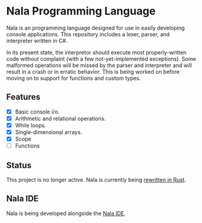 # Nala Programming Language
 
Nala is an programming language designed for use in easily developing console applications. This repository includes a lexer, parser, and interpreter written in C#.
 
In its present state, the interpretor should execute most properly-written code without complaint (with a few not-yet-implemented exceptions). Some malformed operations will be missed by the parser and interpreter and will result in a crash or in erratic behavior. This is being worked on before moving on to support for functions and custom types. 

## Features
- [x] Basic console i/o.
- [x] Arithmetic and relational operations.
- [x] While loops.
- [x] Single-dimensional arrays.
- [x] Scope
- [ ] Functions
 
## Status

This project is no longer active. Nala is currently being [rewritten in Rust](https://github.com/ntwiles/nala-rust#readme). 
 
## Nala IDE 
Nala is being developed alongside the [Nala IDE](https://github.com/ntwiles/Nala-IDE).
